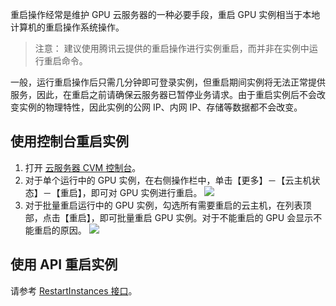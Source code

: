 重启操作经常是维护 GPU 云服务器的一种必要手段，重启 GPU 实例相当于本地计算机的重启操作系统操作。
> 注意：
> 建议使用腾讯云提供的重启操作进行实例重启，而并非在实例中运行重启命令。

一般，运行重启操作后只需几分钟即可登录实例，但重启期间实例将无法正常提供服务，因此，在重启之前请确保云服务器已暂停业务请求。由于重启实例后不会改变实例的物理特性，因此实例的公网 IP、内网 IP、存储等数据都不会改变。
## 使用控制台重启实例
1. 打开 [云服务器 CVM 控制台](https://console.qcloud.com/cvm/)。
2. 对于单个运行中的 GPU 实例，在右侧操作栏中，单击【更多】－【云主机状态】－【重启】，即可对 GPU 实例进行重启。
![](//mc.qcloudimg.com/static/img/a1e8275d4c8c3c19e85c0a0a758496f0/image.png)
3. 对于批量重启运行中的 GPU 实例，勾选所有需要重启的云主机，在列表顶部，点击【重启】，即可批量重启 GPU 实例。对于不能重启的 GPU 会显示不能重启的原因。
![](//mc.qcloudimg.com/static/img/2e2171cfb1aea90758c0071468aab4ac/image.png)

## 使用 API 重启实例
请参考 [RestartInstances 接口](https://www.qcloud.com/doc/api/229/1247)。

